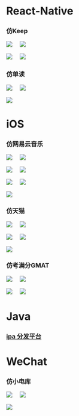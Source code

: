 # React-Native

### 仿Keep

![](/React-Native/Keep/ios/1.png)&nbsp;&nbsp;&nbsp;&nbsp;&nbsp;![](/React-Native/Keep/ios/2.png)


![](/React-Native/Keep/ios/3.png)&nbsp;&nbsp;&nbsp;&nbsp;&nbsp;![](/React-Native/Keep/ios/4.png)


### 仿单读

![](/React-Native/Read/ios/1.png)&nbsp;&nbsp;&nbsp;&nbsp;&nbsp;![](/React-Native/Read/ios/2.png)


![](/React-Native/Read/ios/3.png)





# iOS

### 仿网易云音乐

![](/iOS/Music163/1.png)&nbsp;&nbsp;&nbsp;&nbsp;&nbsp;![](/iOS/Music163/2.png)


![](/iOS/Music163/3.png)&nbsp;&nbsp;&nbsp;&nbsp;&nbsp;![](/iOS/Music163/4.png)


![](/iOS/Music163/5.png)&nbsp;&nbsp;&nbsp;&nbsp;&nbsp;![](/iOS/Music163/6.png)


![](/iOS/Music163/7.png)


### 仿天猫

![](/iOS/Tmall/1.png)&nbsp;&nbsp;&nbsp;&nbsp;&nbsp;![](/iOS/Tmall/2.png)


![](/iOS/Tmall/3.png)&nbsp;&nbsp;&nbsp;&nbsp;&nbsp;![](/iOS/Tmall/4.png)


![](/iOS/Tmall/5.png)


### 仿考满分GMAT

![](/iOS/KGMAT/1.png)&nbsp;&nbsp;&nbsp;&nbsp;&nbsp;![](/iOS/KGMAT/2.png)


![](/iOS/KGMAT/3.png)&nbsp;&nbsp;&nbsp;&nbsp;&nbsp;![](/iOS/KGMAT/4.png)






# Java

### [ipa 分发平台](https://hublot.wang:8080)






# WeChat

### 仿小电库

![](/WeChat/xiaodianku/1.png)&nbsp;&nbsp;&nbsp;&nbsp;&nbsp;![](/WeChat/xiaodianku/2.png)

![](/WeChat/xiaodianku/3.png)
